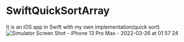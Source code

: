 # SwiftQuickSortArray
It is an iOS app in Swift with my own implementation(quick sort)
![Simulator Screen Shot - iPhone 13 Pro Max - 2022-03-26 at 01 57 24](https://user-images.githubusercontent.com/79055304/160216151-4e8a5001-14d7-44b6-92d7-e68e3890bcf2.png)
